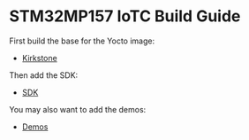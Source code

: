 # STM32MP157 IoTC Build Guide

First build the base for the Yocto image:
- [Kirkstone](./kirkstone/STM32MP157_IoTC_kirkstone.md)

Then add the SDK:
- [SDK](../IoTC-SDK/README.md)

You may also want to add the demos:
- [Demos](../Demos/README.md)
